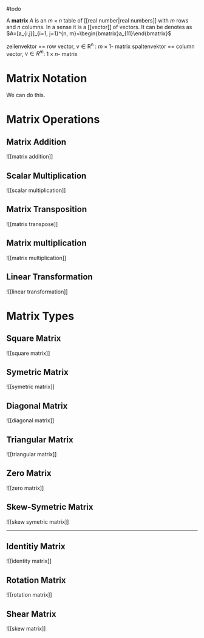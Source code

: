 #todo 

A **matrix** $A$ is an $m\times n$ table of [[real number|real numbers]] with $m$ rows and $n$ columns. In a sense it is a [[vector]] of vectors. It can be denotes as $A=[a_{i,j}]_{i=1, j=1}^{n, m}=\begin{bmatrix}a_{11}\end{bmatrix}$


zeilenvektor ==  row vector, $\mathrm{v \in R^n}$ : $m \times 1$- matrix
spaltenvektor == column vector, $\mathrm{v} \in R^m$: $1 \times n$- matrix

# Matrix Notation

We can do this.

# Matrix Operations

## Matrix Addition
![[matrix addition]]

## Scalar Multiplication
![[scalar multiplication]]

## Matrix Transposition
![[matrix transpose]]

## Matrix multiplication
![[matrix multiplication]]

## Linear Transformation
![[linear transformation]]



# Matrix Types

## Square Matrix
![[square matrix]]

## Symetric Matrix
![[symetric matrix]]

## Diagonal Matrix
![[diagonal matrix]]

## Triangular Matrix
![[triangular matrix]]

## Zero Matrix
![[zero matrix]]

## Skew-Symetric Matrix
![[skew symetric matrix]]



___

## Identitiy Matrix
![[identity matrix]]

## Rotation Matrix
![[rotation matrix]]

## Shear Matrix
![[skew matrix]]



